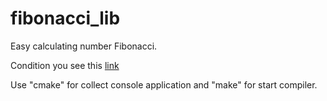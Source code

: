 # fibonacci_lib
Easy calculating number Fibonacci.

Condition you see this [link](https://github.com/netology-code/algocpp-homeworks/tree/main/2/02)

Use "cmake" for collect console application and "make" for start compiler.
